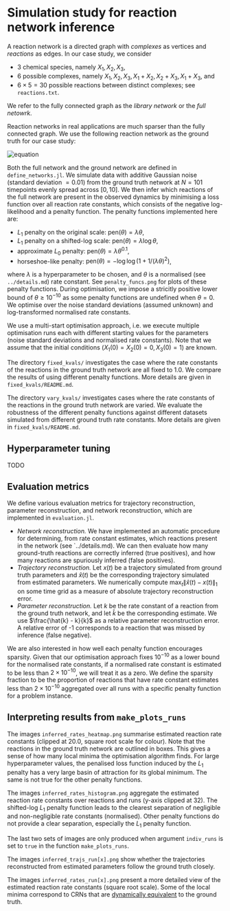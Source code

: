 # Simulation study for reaction network inference

A reaction network is a directed graph with *complexes* as vertices and *reactions* as edges. In our case study, we consider

- 3 chemical species, namely $X_1, X_2, X_3$,
- 6 possible complexes, namely $X_1, X_2, X_3, X_1+X_2, X_2+X_3, X_1+X_3$, and
- $6\times 5 = 30$ possible reactions between distinct complexes; see `reactions.txt`.

We refer to the fully connected graph as the *library network* or the *full netowrk*.

 Reaction networks in real applications are much sparser than the fully connected graph. We use the following reaction network as the ground truth for our case study:

 ![equation](https://latex.codecogs.com/png.image?\dpi{110}\bg{white}X_1\xrightarrow[]{k_{1}}X_2\quad\text{&space;and&space;}\quad&space;X_1&plus;X_2\overset{k_{18}}{\underset{k_{13}}\rightleftharpoons}X_3.)

Both the full network and the ground network are defined in `define_networks.jl`. We simulate data with additive Gaussian noise (standard deviation $=0.01$) from the ground truth network at $N=101$ timepoints evenly spread across $[0,10]$. We then infer which reactions of the full network are present in the observed dynamics by minimising a loss function over all reaction rate constants, which consists of the negative log-likelihood and a penalty function. The penalty functions implemented here are:

- $L_1$ penalty on the original scale: $\mathrm{pen}(\theta) = \lambda \theta$,
- $L_1$ penalty on a shifted-log scale: $\mathrm{pen}(\theta) = \lambda \log\theta$,
- approximate $L_0$ penalty: $\mathrm{pen}(\theta) = \lambda \theta^{0.1}$,
- horseshoe-like penalty: $\mathrm{pen}(\theta) = -\log \log ( 1 + 1/(\lambda\theta)^2 )$,

where $\lambda$ is a hyperparameter to be chosen, and $\theta$ is a normalised (see `../details.md`) rate constant. See `penalty_funcs.png` for plots of these penalty functions. During optimisation, we impose a stricitly positive lower bound of $\theta \ge 10^{-10}$ as some penalty functions are undefined when $\theta=0$. We optimise over the noise standard deviations (assumed unknown) and log-transformed normalised rate constants.

We use a multi-start optimisation approach, i.e. we execute multiple optimisation runs each with different starting values for the parameters (noise standard deviations and normalised rate constants). Note that we assume that the initial conditions ($X_1(0)=X_2(0)=0, X_3(0)=1$) are known. 

The directory `fixed_kvals/` investigates the case where the rate constants of the reactions in the ground truth network are all fixed to $1.0$. We compare the results of using different penalty functions. More details are given in `fixed_kvals/README.md`. 

The directory `vary_kvals/` investigates cases where the rate constants of the reactions in the ground truth network are varied. We evaluate the robustness of the different penalty functions against different datasets simulated from different ground truth rate constants. More details are given in `fixed_kvals/README.md`. 

## Hyperparameter tuning

TODO

## Evaluation metrics

We define various evaluation metrics for trajectory reconstruction, parameter reconstruction, and network reconstruction, which are implemented in `evaluation.jl`.

- *Network reconstruction.* We have implemented an automatic procedure for determining, from rate constant estimates, which reactions present in the network (see `../details.md). We can then evaluate how many ground-truth reactions are correctly inferred (true positives), and how many reactions are spuriously inferred (false positives).
- *Trajectory reconstruction.* Let $x(t)$ be a trajectory simulated from ground truth parameters and $\hat{x}(t)$ be the corresponding trajectory simulated from estimated parameters. We numerically compute $\max_t \lVert\hat{x}(t)-x(t)\rVert_1$ on some time grid as a measure of absolute trajectory reconstruction error.
- *Parameter reconstruction.* Let $k$ be the rate constant of a reaction from the ground truth network, and let $\hat{k}$ be the corresponding estimate. We use $\frac{\hat{k} - k}{k}$ as a relative parameter reconstruction error. A relative error of -1 corresponds to a reaction that was missed by inference (false negative).

We are also interested in how well each penalty function encourages sparsity. Given that our optimisation approach fixes $10^{-10}$ as a lower bound for the normalised rate constants, if a normalised rate constant is estimated to be less than $2\times 10^{-10}$, we will treat it as a zero. We define the sparsity fraction to be the proportion of reactions that have rate constant estimates less than $2\times 10^{-10}$ aggregated over all runs with a specific penalty function for a problem instance.

## Interpreting results from `make_plots_runs`

The images `inferred_rates_heatmap.png` summarise estimated reaction rate constants (clipped at 20.0, square root scale for colour). Note that the reactions in the ground truth network are outlined in boxes. This gives a sense of how many local minima the optimisation algorithm finds. For large hyperparameter values, the penalised loss function induced by the $L_1$ penalty has a very large basin of attraction for its global minimum. The same is not true for the other penalty functions.

The images `inferred_rates_histogram.png` aggregate the estimated reaction rate constants over reactions and runs (y-axis clipped at 32). The shifted-log $L_1$ penalty function leads to the clearest separation of negligible and non-negligible rate constants (normalised). Other penalty functions do not provide a clear separation, especially the $L_1$ penalty function.

The last two sets of images are only produced when argument `indiv_runs` is set to `true` in the function `make_plots_runs`.

The images `inferred_trajs_run[x].png` show whether the trajectories reconstructed from estimated parameters follow the ground truth closely. 

The images `inferred_rates_run[x].png` present a more detailed view of the estimated reaction rate constants (square root scale). Some of the local minima correspond to CRNs that are [dynamically equivalent](https://reaction-networks.net/wiki/Dynamical_equivalence) to the ground truth.